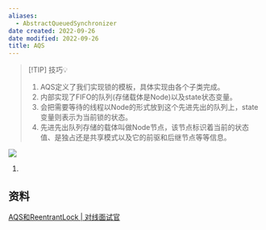 ```yaml
---
aliases:
  - AbstractQueuedSynchronizer
date created: 2022-09-26
date modified: 2022-09-26
title: AQS
---
```


> [!TIP] 技巧💡
> 1. AQS定义了我们实现锁的模板，具体实现由各个子类完成。
> 2. 内部实现了FIFO的队列(存储载体是Node)以及state状态变量。
> 3. 会把需要等待的线程以Node的形式放到这个先进先出的队列上，state变量则表示为当前锁的状态。
> 4. 先进先出队列存储的载体叫做Node节点，该节点标识着当前的状态值、是独占还是共享模式以及它的前驱和后继节点等等信息。

![](http://image.clickear.top/20220926171929.png)



1. 








## 资料

[AQS和ReentrantLock | 对线面试官](http://javainterview.gitee.io/luffy/2021/08/19/02-Java%E5%B9%B6%E5%8F%91/04.%20AQS%E5%92%8CReentrantLock/)
